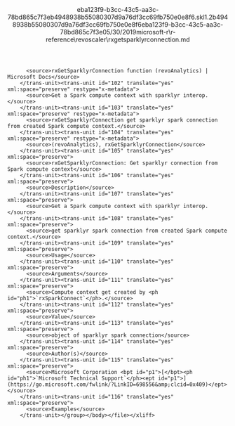 <?xml version="1.0"?><xliff version="1.2" xmlns="urn:oasis:names:tc:xliff:document:1.2" xmlns:xsi="http://www.w3.org/2001/XMLSchema-instance" xsi:schemaLocation="urn:oasis:names:tc:xliff:document:1.2 xliff-core-1.2-transitional.xsd"><file datatype="xml" original="rxgetsparklyrconnection.md" source-language="en-US" target-language="en-US"><header><tool tool-id="mdxliff" tool-name="mdxliff" tool-version="1.0-8ab897d" tool-company="Microsoft" /><xliffext:skl_file_name xmlns:xliffext="urn:microsoft:content:schema:xliffextensions">eba123f9-b3cc-43c5-aa3c-78bd865c7f3eb4948938b55080307d9a76df3cc69fb750e0e8f6.skl</xliffext:skl_file_name><xliffext:version xmlns:xliffext="urn:microsoft:content:schema:xliffextensions">1.2</xliffext:version><xliffext:ms.openlocfilehash xmlns:xliffext="urn:microsoft:content:schema:xliffextensions">b4948938b55080307d9a76df3cc69fb750e0e8f6</xliffext:ms.openlocfilehash><xliffext:ms.sourcegitcommit xmlns:xliffext="urn:microsoft:content:schema:xliffextensions">eba123f9-b3cc-43c5-aa3c-78bd865c7f3e</xliffext:ms.sourcegitcommit><xliffext:ms.lasthandoff xmlns:xliffext="urn:microsoft:content:schema:xliffextensions">05/30/2019</xliffext:ms.lasthandoff><xliffext:ms.openlocfilepath xmlns:xliffext="urn:microsoft:content:schema:xliffextensions">microsoft-r\r-reference\revoscaler\rxgetsparklyrconnection.md</xliffext:ms.openlocfilepath></header><body><group id="content" extype="content"><trans-unit id="101" translate="yes" xml:space="preserve" restype="x-metadata">
          <source>rxGetSparklyrConnection function (revoAnalytics) | Microsoft Docs</source>
        </trans-unit><trans-unit id="102" translate="yes" xml:space="preserve" restype="x-metadata">
          <source>Get a Spark compute context with sparklyr interop.</source>
        </trans-unit><trans-unit id="103" translate="yes" xml:space="preserve" restype="x-metadata">
          <source>rxGetSparklyrConnection get sparklyr spark connection from created Spark compute context.</source>
        </trans-unit><trans-unit id="104" translate="yes" xml:space="preserve" restype="x-metadata">
          <source>(revoAnalytics), rxGetSparklyrConnection</source>
        </trans-unit><trans-unit id="105" translate="yes" xml:space="preserve">
          <source>rxGetSparklyrConnection: Get sparklyr connection from Spark compute context</source>
        </trans-unit><trans-unit id="106" translate="yes" xml:space="preserve">
          <source>Description</source>
        </trans-unit><trans-unit id="107" translate="yes" xml:space="preserve">
          <source>Get a Spark compute context with sparklyr interop.</source>
        </trans-unit><trans-unit id="108" translate="yes" xml:space="preserve">
          <source>get sparklyr spark connection from created Spark compute context.</source>
        </trans-unit><trans-unit id="109" translate="yes" xml:space="preserve">
          <source>Usage</source>
        </trans-unit><trans-unit id="110" translate="yes" xml:space="preserve">
          <source>Arguments</source>
        </trans-unit><trans-unit id="111" translate="yes" xml:space="preserve">
          <source>Compute context get created by <ph id="ph1">`rxSparkConnect`</ph>.</source>
        </trans-unit><trans-unit id="112" translate="yes" xml:space="preserve">
          <source>Value</source>
        </trans-unit><trans-unit id="113" translate="yes" xml:space="preserve">
          <source>object of sparklyr spark connection</source>
        </trans-unit><trans-unit id="114" translate="yes" xml:space="preserve">
          <source>Author(s)</source>
        </trans-unit><trans-unit id="115" translate="yes" xml:space="preserve">
          <source>Microsoft Corporation <bpt id="p1">[</bpt><ph id="ph1">`Microsoft Technical Support`</ph><ept id="p1">](https://go.microsoft.com/fwlink/?LinkID=698556&amp;clcid=0x409)</ept></source>
        </trans-unit><trans-unit id="116" translate="yes" xml:space="preserve">
          <source>Examples</source>
        </trans-unit></group></body></file></xliff>